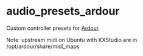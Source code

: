 # audio_presets_ardour

Custom controller presets for [Ardour](http://ardour.org/).

Note:
upstream midi on Ubuntu with KXStudio are in
/opt/ardour/share/midi_maps
